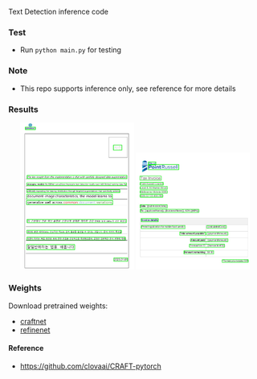 Text Detection inference code

### Test

* Run `python main.py` for testing

### Note

* This repo supports inference only, see reference for more details

### Results

<div align="center">
  <img src="assets/demo_321.jpg" alt="Demo 321" width="45%">
  <img src="assets/demo_123.jpg" alt="Demo 123" width="45%">
</div>

### Weights
<!-- https://github.com/skconan -->
Download pretrained weights:
* [craftnet](https://drive.google.com/uc?id=1bupFXqT-VU6Jjeul13XP7yx2Sg5IHr4J)
* [refinenet](https://drive.google.com/uc?id=1xcE9qpJXp4ofINwXWVhhQIh9S8Z7cuGj)


#### Reference

* https://github.com/clovaai/CRAFT-pytorch

